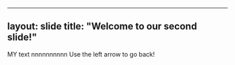  ---
layout: slide
title: "Welcome to our second slide!"
---
MY text nnnnnnnnnn
Use the left arrow to go back!
